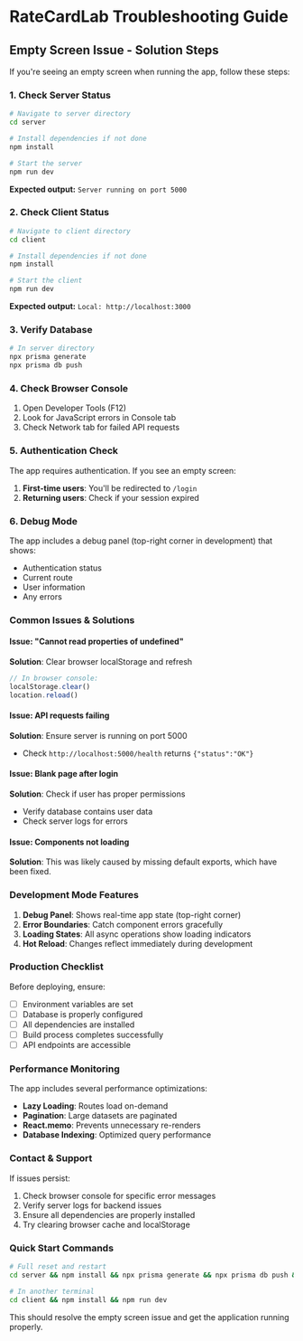 # RateCardLab Troubleshooting Guide

## Empty Screen Issue - Solution Steps

If you're seeing an empty screen when running the app, follow these steps:

### 1. Check Server Status
```bash
# Navigate to server directory
cd server

# Install dependencies if not done
npm install

# Start the server
npm run dev
```
**Expected output:** `Server running on port 5000`

### 2. Check Client Status
```bash
# Navigate to client directory  
cd client

# Install dependencies if not done
npm install

# Start the client
npm run dev
```
**Expected output:** `Local: http://localhost:3000`

### 3. Verify Database
```bash
# In server directory
npx prisma generate
npx prisma db push
```

### 4. Check Browser Console
1. Open Developer Tools (F12)
2. Look for JavaScript errors in Console tab
3. Check Network tab for failed API requests

### 5. Authentication Check
The app requires authentication. If you see an empty screen:

1. **First-time users**: You'll be redirected to `/login`
2. **Returning users**: Check if your session expired

### 6. Debug Mode
The app includes a debug panel (top-right corner in development) that shows:
- Authentication status
- Current route
- User information
- Any errors

### Common Issues & Solutions

#### Issue: "Cannot read properties of undefined"
**Solution**: Clear browser localStorage and refresh
```javascript
// In browser console:
localStorage.clear()
location.reload()
```

#### Issue: API requests failing
**Solution**: Ensure server is running on port 5000
- Check `http://localhost:5000/health` returns `{"status":"OK"}`

#### Issue: Blank page after login
**Solution**: Check if user has proper permissions
- Verify database contains user data
- Check server logs for errors

#### Issue: Components not loading
**Solution**: This was likely caused by missing default exports, which have been fixed.

### Development Mode Features

1. **Debug Panel**: Shows real-time app state (top-right corner)
2. **Error Boundaries**: Catch component errors gracefully  
3. **Loading States**: All async operations show loading indicators
4. **Hot Reload**: Changes reflect immediately during development

### Production Checklist

Before deploying, ensure:
- [ ] Environment variables are set
- [ ] Database is properly configured
- [ ] All dependencies are installed
- [ ] Build process completes successfully
- [ ] API endpoints are accessible

### Performance Monitoring

The app includes several performance optimizations:
- **Lazy Loading**: Routes load on-demand
- **Pagination**: Large datasets are paginated
- **React.memo**: Prevents unnecessary re-renders
- **Database Indexing**: Optimized query performance

### Contact & Support

If issues persist:
1. Check browser console for specific error messages
2. Verify server logs for backend issues
3. Ensure all dependencies are properly installed
4. Try clearing browser cache and localStorage

### Quick Start Commands

```bash
# Full reset and restart
cd server && npm install && npx prisma generate && npx prisma db push && npm run dev

# In another terminal
cd client && npm install && npm run dev
```

This should resolve the empty screen issue and get the application running properly.